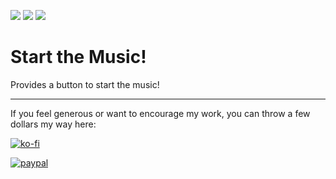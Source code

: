 [![](http://cf.way2muchnoise.eu/short_start-the-music_downloads.svg)](https://minecraft.curseforge.com/projects/start-the-music)
[![](http://cf.way2muchnoise.eu/versions/start-the-music_all.svg)](https://minecraft.curseforge.com/projects/start-the-music)
[![](http://cf.way2muchnoise.eu/packs/short_start-the-music.svg)](https://minecraft.curseforge.com/projects/start-the-music)

# Start the Music!

Provides a button to start the music!

---

If you feel generous or want to encourage my work, you can throw a few dollars my way here:

[![ko-fi](https://www.ko-fi.com/img/githubbutton_sm.svg)](https://ko-fi.com/L4L0XZWT)

[![paypal](https://www.paypalobjects.com/en_US/i/btn/btn_donate_LG.gif)](https://www.paypal.com/cgi-bin/webscr?cmd=_donations&business=SYSJUAMK9JVWC&currency_code=USD&source=url)
